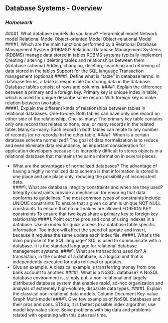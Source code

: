 ## Database Systems - Overview
### _Homework_

####1.  What database models do you know?
Hierarchical model
Network model
Relational Model
Object-oriented Model
Object-relational Model
####1.  Which are the main functions performed by a Relational Database Management System (RDBMS)?
    Relational Database Management Systems (RDBMS) manage data stored in tables
    RDBMS systems typically implement
        Creating / altering / deleting tables and relationships between them (database schema)
        Adding, changing, deleting, searching and retrieving of data stored in the tables
        Support for the SQL language
        Transaction management (optional)
####1.  Define what is "table" in database terms.
In database terms, a table is responsible for storing data in the database. Database tables consist of rows and columns.
####1.  Explain the difference between a primary and a foreign key.
Primary key is unique index in table, which is used for unique describe some record. With foreign key is make relation between two table.  
####1.  Explain the different kinds of relationships between tables in relational databases.
    One-to-one: Both tables can have only one record on either side of the relationship. 
    One-to-many: The primary key table contains only one record that relates to none, one, or many records in the related table. 
    Many-to-many: Each record in both tables can relate to any number of records (or no records) in the other table. 
####1.  When is a certain database schema normalized?
The goal of data normalization is to reduce and even eliminate data redundancy, an important consideration for application developers because it is incredibly difficult to stores objects in a relational database that maintains the same information in several places.
  * What are the advantages of normalized databases?
  The advantage of having a highly normalized data schema is that information is stored in one place and one place only, reducing the possibility of inconsistent data.                     
####1.  What are database integrity constraints and when are they used?
Integrity constraints provide a mechanism for ensuring that data conforms to guidelines.
The most common types of constraints include:
    UNIQUE constraints
    To ensure that a given column is unique
    NOT NULL constraints
    To ensure that no null values are allowed
    FOREIGN KEY constraints
    To ensure that two keys share a primary key to foreign key relationship
####1.  Point out the pros and cons of using indexes in a database.
 Use an index for quick access to a database table specific information.
 Too index will affect the speed of update and insert, because it requires the same update each index file.
####1.  What's the main purpose of the SQL language?
SQL is used to communicate with a database. It is the standard language for relational database management systems.
####1.  What are transactions used for?
A transaction, in the context of a database, is a logical unit that is independently executed for data retrieval or updates. 
  * Give an example.
  A classical example is transferring money from one bank account to another.
####1.  What is a NoSQL database?
A NoSQL database environment is, simply put, a non-relational and largely distributed database system that enables rapid, ad-hoc organization and analysis of extremely high-volume, disparate data types.
####1.  Explain the classical non-relational data models.
Column
Document
Key-value
Graph
Multi-model
####1.  Give few examples of NoSQL databases and their pros and cons.
STSdb, it is fastest possible index algorithm, use model key-value store. Solve problems with big data and problems related with operating with this data real time.

 
